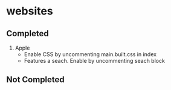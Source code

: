 # websites
 
## Completed
1. Apple
   - Enable CSS by uncommenting main.built.css in index
   - Features a seach. Enable by uncommenting seach block


## Not Completed